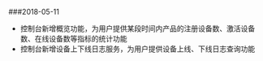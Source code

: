 ###2018-05-11
- 控制台新增概览功能，为用户提供某段时间内产品的注册设备数、激活设备数、在线设备数等指标的统计功能
- 控制台新增设备上下线日志服务，为用户提供设备上线、下线日志查询功能
 
